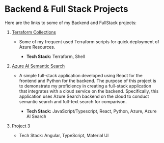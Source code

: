 # Backend & Full Stack Projects


Here are the links to some of my Backend and FullStack projects:

1. [Terraform Collections](https://github.com/edward232232/Terraform_Azure)
   -  Some of my frequent used Terraform scripts for quick deployment of Azure Resources.

      + **Tech Stack:** Terraform, Shell
     
3. [Azure AI Semantic Search](https://github.com/edward232232/Azure-AI-Semantic-Search)
   - A simple full-stack application developed using React for the frontend and Python for the backend. The purpose of this project is to demonstrate my proficiency in creating       a full-stack application that integrates with a cloud service on the backend. Specifically, this application uses Azure Search backend on the cloud to conduct semantic           search and full-text search for comparison.

      + **Tech Stack:** JavaScript/Typescript, React, Python, Azure, Azure AI Search

5. [Project 3](https://github.com/username/project3)
   - Tech Stack: Angular, TypeScript, Material UI

